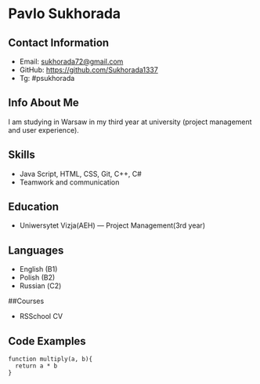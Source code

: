 # Pavlo Sukhorada

## Contact Information
- Email: sukhorada72@gmail.com
- GitHub: https://github.com/Sukhorada1337
- Tg: #psukhorada

## Info About Me
I am studying in Warsaw in my third year at university (project management and user experience).

## Skills
- Java Script, HTML, CSS, Git, C++, C#
- Teamwork and communication

## Education
- Uniwersytet Vizja(AEH) — Project Management(3rd year)

## Languages
- English (B1)
- Polish (B2)
- Russian (С2)

##Courses
- RSSchool CV

## Code Examples
```
function multiply(a, b){
  return a * b
}

